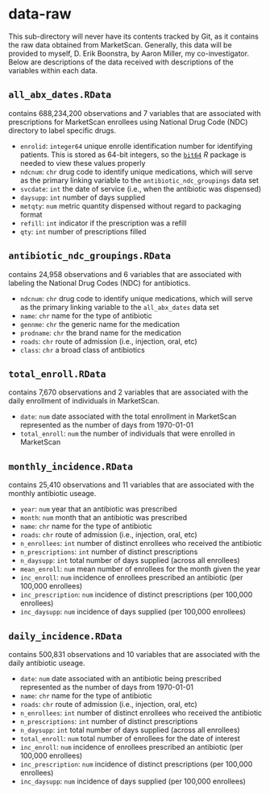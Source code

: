 # data-raw

This sub-directory will never have its contents tracked by Git, as it contains the raw data obtained from MarketScan. Generally, this data will be provided to myself, D. Erik Boonstra, by Aaron Miller, my co-investigator. Below are descriptions of the data received with descriptions of the variables within each data.

## `all_abx_dates.RData`

contains 688,234,200 observations and 7 variables that are associated with prescriptions for MarketScan enrollees using National Drug Code (NDC) directory to label specific drugs.

- `enrolid`: `integer64` unique enrolle identification number for identifying patients. This is stored as 64-bit integers, so the [`bit64`](https://cran.r-project.org/web/packages/bit64/index.html) *R* package is needed to view these values properly
- `ndcnum`: `chr` drug code to identify unique medications, which will serve as the primary linking variable to the `antibiotic_ndc_groupings` data set
- `svcdate`: `int` the date of service (i.e., when the antibiotic was dispensed)
- `daysupp`: `int` number of days supplied
- `metqty`: `num` metric quantity dispensed without regard to packaging format
- `refill`: `int` indicator if the prescription was a refill
- `qty`: `int` number of prescriptions filled

## `antibiotic_ndc_groupings.RData`

contains 24,958 observations and 6 variables that are associated with labeling the National Drug Codes (NDC) for antibiotics.

- `ndcnum`: `chr` drug code to identify unique medications, which will serve as the primary linking variable to the `all_abx_dates` data set
- `name`: `chr` name for the type of antibiotic
- `gennme`: `chr` the generic name for the medication
- `prodname`: `chr` the brand name for the medication
- `roads`: `chr` route of admission (i.e., injection, oral, etc)
- `class`: `chr` a broad class of antibiotics

## `total_enroll.RData`

contains 7,670 observations and 2 variables that are associated with the daily enrollment of individuals in MarketScan.

- `date`: `num` date associated with the total enrollment in MarketScan represented as the number of days from 1970-01-01
- `total_enroll`: `num` the number of individuals that were enrolled in MarketScan

## `monthly_incidence.RData`

contains 25,410 observations and 11 variables that are associated with the monthly antibiotic useage.

- `year`: `num` year that an antibiotic was prescribed
- `month`: `num` month that an antibiotic was prescribed
- `name`: `chr` name for the type of antibiotic
- `roads`: `chr` route of admission (i.e., injection, oral, etc)
- `n_enrollees`: `int` number of distinct enrollees who received the antibiotic
- `n_prescriptions`: `int` number of distinct prescriptions
- `n_daysupp`: `int` total number of days supplied (across all enrollees)
- `mean_enroll`: `num` mean number of enrollees for the month given the year
- `inc_enroll`: `num` incidence of enrollees prescribed an antibiotic (per 100,000 enrollees)
- `inc_prescription`: `num` incidence of distinct prescriptions (per 100,000 enrollees)
- `inc_daysupp`: `num` incidence of days supplied (per 100,000 enrollees)

## `daily_incidence.RData`

contains 500,831 observations and 10 variables that are associated with the daily antibiotic useage.

- `date`: `num` date associated with an antibiotic being prescribed represented as the number of days from 1970-01-01
- `name`: `chr` name for the type of antibiotic
- `roads`: `chr` route of admission (i.e., injection, oral, etc)
- `n_enrollees`: `int` number of distinct enrollees who received the antibiotic
- `n_prescriptions`: `int` number of distinct prescriptions
- `n_daysupp`: `int` total number of days supplied (across all enrollees)
- `total_enroll`: `num` total number of enrollees for the date of interest
- `inc_enroll`: `num` incidence of enrollees prescribed an antibiotic (per 100,000 enrollees)
- `inc_prescription`: `num` incidence of distinct prescriptions (per 100,000 enrollees)
- `inc_daysupp`: `num` incidence of days supplied (per 100,000 enrollees)